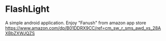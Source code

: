 # FlashLight

A simple android application. Enjoy "Fanush" from amazon app store https://www.amazon.com/dp/B01DDRX9CC/ref=cm_sw_r_sms_awd_xs_28AXBbZXWJQZS
